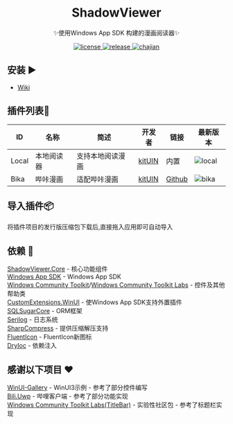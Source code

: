 <div align="center">

# ShadowViewer

✨使用Windows App SDK 构建的漫画阅读器✨

</div>

<p align="center">
  <a href="https://github.com/kitUIN/ShadowViewer/blob/master/LICENSE">
    <img src="https://img.shields.io/badge/license-MIT-green" alt="license">
  </a>
  <a href="https://github.com/kitUIN/ShadowViewer/releases">
    <img src="https://img.shields.io/github/v/release/kitUIN/ShadowViewer" alt="release">
  </a>
    <a href="[https://t.me/+fEYa0cq8iwA4NmVl](https://github.com/kitUIN/ShadowViewer.Core/releases)">
    <img src="https://img.shields.io/badge/插件管理器-20230821-8A2BE2" alt="chajian">
  </a>
</p> 

## 安装 ▶️

- [Wiki](https://github.com/kitUIN/ShadowViewer/wiki/)

## 插件列表🔩
| ID | 名称                                    |       简述           | 开发者  | 链接                    |最新版本 |
|--------------------------------|--------------------------------|---------|-----------------------|-----------------------|----|
| Local | 本地阅读器 | 支持本地阅读漫画             | [kitUIN](https://github.com/kitUIN) | 内置 | ![local](https://img.shields.io/badge/release-v0.1.0-blue) |
| Bika | 哔咔漫画 | 适配哔咔漫画             | [kitUIN](https://github.com/kitUIN) | [Github](https://github.com/kitUIN/ShadowViewer.Plugin.Bika) |![bika](https://img.shields.io/github/v/release/kitUIN/ShadowViewer.Plugin.Bika?color=blue&include_prereleases)|

## 导入插件📦
将插件项目的发行版压缩包下载后,直接拖入应用即可自动导入

## 依赖 📂
[ShadowViewer.Core](https://github.com/kitUIN/ShadowViewer.Core) - 核心功能组件  
[Windows App SDK](https://github.com/microsoft/WindowsAppSDK) - Windows App SDK  
[Windows Community Toolkit](https://github.com/CommunityToolkit/dotnet)/[Windows Community Toolkit Labs](https://github.com/CommunityToolkit/Labs-Windows) - 控件及其他帮助类  
[CustomExtensions.WinUI](https://github.com/dnchattan/winui-extensions) - 使Windows App SDK支持外置插件  
[SQLSugarCore](https://github.com/DotNetNext/SqlSugar) - ORM框架  
[Serilog](https://serilog.net) - 日志系统  
[SharpCompress](https://github.com/adamhathcock/sharpcompress) - 提供压缩解压支持  
[FluentIcon](https://github.com/KitUIN/FluentIcon) - FluentIcon新图标  
[DryIoc](https://github.com/dadhi/DryIoc) - 依赖注入

## 感谢以下项目 ❤️
[WinUI-Gallery](https://github.com/microsoft/WinUI-Gallery) - WinUI3示例 - 参考了部分控件编写  
[Bili.Uwp](https://github.com/Richasy/Bili.Uwp) - 哔哩客户端 - 参考了部分功能实现  
[Windows Community Toolkit Labs(TitleBar)](https://github.com/CommunityToolkit/Labs-Windows/discussions/454) - 实验性社区包 - 参考了标题栏实现  
